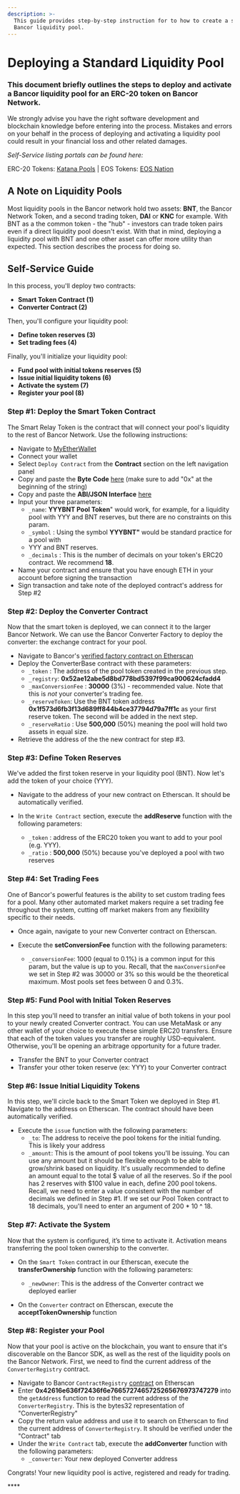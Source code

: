 ```yaml
---
description: >-
  This guide provides step-by-step instruction for to how to create a standard
  Bancor liquidity pool.
---
```


# Deploying a Standard Liquidity Pool

### This document briefly outlines the steps to deploy and activate a Bancor liquidity pool for an ERC-20 token on Bancor Network.

We strongly advise you have the right software development and blockchain knowledge before entering into the process. Mistakes and errors on your behalf in the process of deploying and activating a liquidity pool could result in your financial loss and other related damages.

_Self-Service listing portals can be found here:_

ERC-20 Tokens: [Katana Pools](https://katanapools.com/pool/create) \| EOS Tokens: [EOS Nation](https://bancor.eosnation.io/)

## A Note on Liquidity Pools

Most liquidity pools in the Bancor network hold two assets: **BNT**, the Bancor Network Token, and a second trading token, **DAI** or **KNC** for example. With BNT as a the common token - the "hub" - investors can trade token pairs even if a direct liquidity pool doesn't exist. With that in mind, deploying a liquidity pool with BNT and one other asset can offer more utility than expected. This section describes the process for doing so.

## Self-Service Guide

In this process, you'll deploy two contracts:

* **Smart Token Contract \(1\)**
* **Converter Contract \(2\)**

Then, you'll configure your liquidity pool:

* **Define token reserves \(3\)**
* **Set trading fees \(4\)**

Finally, you'll initialize your liquidity pool:

* **Fund pool with initial tokens reserves \(5\)**
* **Issue initial liquidity tokens \(6\)**
* **Activate the system \(7\)**
* **Register your pool \(8\)**

### Step \#1: Deploy the Smart Token Contract

The Smart Relay Token is the contract that will connect your pool's liquidity to the rest of Bancor Network. Use the following instructions:

* Navigate to [MyEtherWallet](https://www.myetherwallet.com/)
* Connect your wallet
* Select `Deploy Contract` from the **Contract** section on the left navigation panel
* Copy and paste the **Byte Code** [here](build/SmartToken.bin) \(make sure to add "0x" at the beginning of the string\)
* Copy and paste the **ABI/JSON Interface** [here](build/SmartToken.abi)
* Input your three parameters:
  * `_name`:  **YYYBNT Pool Token**" would work, for example, for a liquidity pool with YYY and BNT reserves, but there are no constraints on this param.
  * `_symbol` : Using the symbol **YYYBNT"** would be standard practice for a pool with 
  * YYY and BNT reserves.
  * `_decimals` : This is the number of decimals on your token's ERC20 contract. We recommend **18**.
* Name your contract and ensure that you have enough ETH in your account before signing the transaction
* Sign transaction and take note of the deployed contract's address for Step \#2

### Step \#2: Deploy the Converter Contract

Now that the smart token is deployed, we can connect it to the larger Bancor Network. We can use the Bancor Converter Factory to deploy the converter: the exchange contract for your pool.

* Navigate to Bancor's [verified factory contract on Etherscan](https://etherscan.io/address/0x5ed8c09f98b2b3ed37d07414bb8c3f065bbb802b#writeContract)
* Deploy the ConverterBase contract with these parameters:
  * `_token` : The address of the pool token created in the previous step.
  * `_registry`: **0x52ae12abe5d8bd778bd5397f99ca900624cfadd4**
  * `_maxConversionFee` : **30000** \(3%\) - recommended value. Note that this is _not_ your converter's trading fee.
  * `_reserveToken`: Use the BNT token address **0x1f573d6fb3f13d689ff844b4ce37794d79a7ff1c** as your first reserve token. The second will be added in the next step.
  * `_reserveRatio` : Use **500,000** \(50%\) meaning the pool will hold two assets in equal size.
* Retrieve the address of the the new contract for step \#3. 

### Step \#3: Define Token Reserves

We've added the first token reserve in your liquidity pool \(BNT\). Now let's add the token of your choice \(YYY\). 

* Navigate to the address of your new contract on Etherscan. It should be automatically verified.
* In the `Write Contract` section, execute the **addReserve** function with the following parameters:

  * `_token` : address of the ERC20 token you want to add to your pool \(e.g. YYY\).
  * `_ratio` : **500,000** \(50%\) because you've deployed a pool with two reserves

### Step \#4: Set Trading Fees

One of Bancor's powerful features is the ability to set custom trading fees for a pool. Many other automated market makers require a set trading fee throughout the system, cutting off market makers from any flexibility specific to their needs.

* Once again, navigate to your new Converter contract on Etherscan. 
* Execute the **setConversionFee** function with the following parameters:

  * `_conversionFee`: 1000 \(equal to 0.1%\) is a common input for this param, but the value is up to you. Recall, that the `maxConversionFee` we set in Step \#2 was 30000 or 3% so this would be the theoretical maximum. Most pools set fees between 0 and 0.3%. 

### Step \#5: Fund Pool with Initial Token Reserves

In this step you'll need to transfer an initial value of both tokens in your pool to your newly created Converter contract. You can use MetaMask or any other wallet of your choice to execute these simple ERC20 transfers. Ensure that each of the token values you transfer are roughly USD-equivalent. Otherwise, you'll be opening an arbitrage opportunity for a future trader. 

* Transfer the BNT to your Converter contract
* Transfer your other token reserve \(ex: YYY\) to your Converter contract

### Step \#6: Issue Initial Liquidity Tokens

In this step, we'll circle back to the Smart Token we deployed in Step \#1. Navigate to the address on Etherscan. The contract should have been automatically verified.

* Execute the `issue` function with the following parameters:
  * `_to`: The address to receive the pool tokens for the initial funding. This is likely your address
  * `_amount`: This is the amount of pool tokens you'll be issuing. You can use any amount but it should be flexible enough to be able to grow/shrink based on liquidity. It's usually recommended to define an amount equal to the total $ value of all the reserves. So if the pool has 2 reserves with $100 value in each, define 200 pool tokens. Recall, we need to enter a value consistent with the number of decimals we defined in Step \#1. If we set our Pool Token contract to 18 decimals, you'll need to enter an argument of 200 \* 10 ^ 18.

### Step \#7: Activate the System

Now that the system is configured, it’s time to activate it. Activation means transferring the pool token ownership to the converter.

* On the `Smart Token` contract in our Etherscan, execute the **transferOwnership** function with the following parameters:

  * `_newOwner`: This is the address of the Converter contract we deployed earlier

* On the `Converter` contract on Etherscan, execute the **acceptTokenOwnership** function

### Step \#8: Register your Pool

Now that your pool is active on the blockchain, you want to ensure that it's discoverable on the Bancor SDK, as well as the rest of the liquidity pools on the Bancor Network. First, we need to find the current address of the `ConverterRegistry` contract.

* Navigate to Bancor `ContractRegistry` [contract](https://etherscan.io/address/0x52ae12abe5d8bd778bd5397f99ca900624cfadd4#readContract) on Etherscan
* Enter **0x42616e636f72436f6e7665727465725265676973747279** into the `getAddress` function to read the current address of the `ConverterRegistry`. This is the bytes32 representation of "ConverterRegistry"
* Copy the return value address and use it to search on Etherscan to find the current address of `ConverterRegistry`. It should be verified under the "Contract" tab
* Under the `Write Contract` tab, execute the **addConverter** function with the following parameters:
  * `_converter`: Your new deployed Converter address

Congrats! Your new liquidity pool is active, registered and ready for trading.





\*\*\*\*





